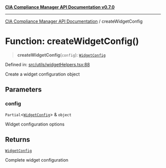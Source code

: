 [**CIA Compliance Manager API Documentation v0.7.0**](../README.md)

***

[CIA Compliance Manager API Documentation](../globals.md) / createWidgetConfig

# Function: createWidgetConfig()

> **createWidgetConfig**(`config`): [`WidgetConfig`](../interfaces/WidgetConfig.md)

Defined in: [src/utils/widgetHelpers.tsx:88](https://github.com/Hack23/cia-compliance-manager/blob/main/src/utils/widgetHelpers.tsx#L88)

Create a widget configuration object

## Parameters

### config

`Partial`\<[`WidgetConfig`](../interfaces/WidgetConfig.md)\> & `object`

Widget configuration options

## Returns

[`WidgetConfig`](../interfaces/WidgetConfig.md)

Complete widget configuration
